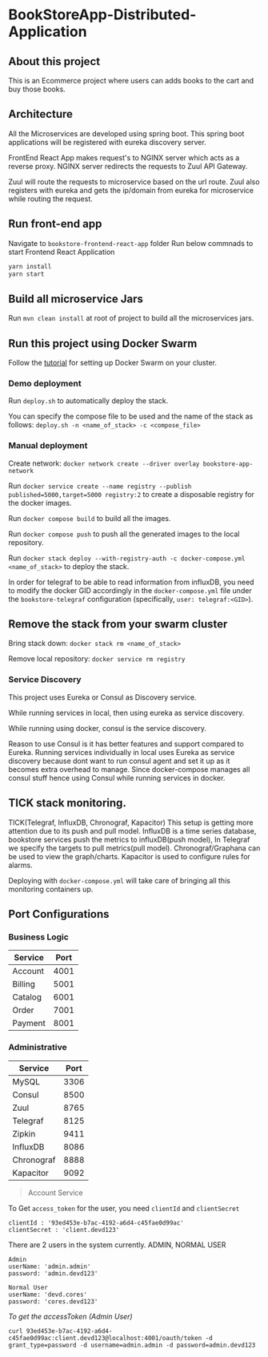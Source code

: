 # BookStoreApp-Distributed-Application

## About this project
This is an Ecommerce project where users can adds books to the cart and buy those books.

## Architecture
All the Microservices are developed using spring boot. 
This spring boot applications will be registered with eureka discovery server.

FrontEnd React App makes request's to NGINX server which acts as a reverse proxy.
NGINX server redirects the requests to Zuul API Gateway. 

Zuul will route the requests to microservice
based on the url route. Zuul also registers with eureka and gets the ip/domain from eureka for microservice while routing the request. 

## Run front-end app

Navigate to `bookstore-frontend-react-app` folder
Run below commnads to start Frontend React Application

```bash
yarn install
yarn start
```

## Build all microservice Jars
Run `mvn clean install` at root of project to build all the microservices jars.


## Run this project using Docker Swarm

Follow the [tutorial](https://docs.docker.com/engine/swarm/swarm-tutorial/create-swarm/) for setting up Docker Swarm on your cluster.

### Demo deployment
Run `deploy.sh` to automatically deploy the stack.

You can specify the compose file to be used and the name of the stack as follows:
`deploy.sh -n <name_of_stack> -c <compose_file>`

### Manual deployment

Create network: `docker network create --driver overlay bookstore-app-network`

Run `docker service create --name registry --publish published=5000,target=5000 registry:2` to create a disposable registry for the docker images.

Run `docker compose build` to build all the images.

Run `docker compose push` to push all the generated images to the local repository.

Run `docker stack deploy --with-registry-auth -c docker-compose.yml <name_of_stack>` to deploy the stack.

In order for telegraf to be able to read information from influxDB, you need to modify the docker GID accordingly in the `docker-compose.yml` file under the `bookstore-telegraf` configuration (specifically, `user: telegraf:<GID>`).

## Remove the stack from your swarm cluster

Bring stack down: `docker stack rm <name_of_stack>`

Remove local repository: `docker service rm registry`

>

### Service Discovery
This project uses Eureka or Consul as Discovery service.

While running services in local, then using eureka as service discovery.

While running using docker, consul is the service discovery. 

Reason to use Consul is it has better features and support compared to Eureka. Running services individually in local uses Eureka as service discovery because dont want to run consul agent and set it up as it becomes extra overhead to manage. Since docker-compose manages all consul stuff hence using Consul while running services in docker.

## TICK stack monitoring.

TICK(Telegraf, InfluxDB, Chronograf, Kapacitor) This setup is getting more attention due to its push and pull model. InfluxDB is a time series database, bookstore services push the metrics to influxDB(push model), In Telegraf we specify the targets to pull metrics(pull model). Chronograf/Graphana can be used to view the graph/charts. Kapacitor is used to configure rules for alarms.

Deploying with `docker-compose.yml` will take care of bringing all this monitoring containers up.

## Port Configurations

### Business Logic
| Service    | Port |
| --------   | -----|
| Account    | 4001 |
| Billing    | 5001 |
| Catalog    | 6001 |
| Order      | 7001 |
| Payment    | 8001 |

### Administrative
| Service    | Port |
| --------   | -----|
| MySQL      | 3306 |
| Consul     | 8500 |
| Zuul       | 8765 |
| Telegraf   | 8125 |
| Zipkin     | 9411 |
| InfluxDB   | 8086 |
| Chronograf | 8888 |
| Kapacitor  | 9092 |



> Account Service

To Get `access_token` for the user, you need `clientId` and `clientSecret`

```
clientId : '93ed453e-b7ac-4192-a6d4-c45fae0d99ac'
clientSecret : 'client.devd123'
```

There are 2 users in the system currently. 
ADMIN, NORMAL USER

```
Admin 
userName: 'admin.admin'
password: 'admin.devd123'
```

```
Normal User 
userName: 'devd.cores'
password: 'cores.devd123'
```

*To get the accessToken (Admin User)* 

```curl 93ed453e-b7ac-4192-a6d4-c45fae0d99ac:client.devd123@localhost:4001/oauth/token -d grant_type=password -d username=admin.admin -d password=admin.devd123```
